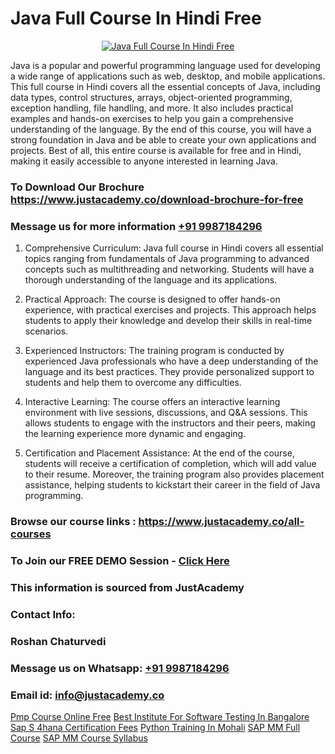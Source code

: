 # Java Full Course In Hindi Free

<p align="center">
  <a href="https://justacademy.co/course-detail/core-java-training">
    <img src="https://justacademy.co/storage2/course_image/1677245426_course_image.webp" alt="Java Full Course In Hindi Free">
  </a>
</p>


Java is a popular and powerful programming language used for developing a wide range of applications such as web, desktop, and mobile applications. This full course in Hindi covers all the essential concepts of Java, including data types, control structures, arrays, object-oriented programming, exception handling, file handling, and more. It also includes practical examples and hands-on exercises to help you gain a comprehensive understanding of the language. By the end of this course, you will have a strong foundation in Java and be able to create your own applications and projects. Best of all, this entire course is available for free and in Hindi, making it easily accessible to anyone interested in learning Java. 
### To Download Our Brochure https://www.justacademy.co/download-brochure-for-free
### Message us for more information [+91 9987184296](https://api.whatsapp.com/send?phone=919987184296)
1) Comprehensive Curriculum: Java full course in Hindi covers all essential topics ranging from fundamentals of Java programming to advanced concepts such as multithreading and networking. Students will have a thorough understanding of the language and its applications.

2) Practical Approach: The course is designed to offer hands-on experience, with practical exercises and projects. This approach helps students to apply their knowledge and develop their skills in real-time scenarios.

3) Experienced Instructors: The training program is conducted by experienced Java professionals who have a deep understanding of the language and its best practices. They provide personalized support to students and help them to overcome any difficulties.

4) Interactive Learning: The course offers an interactive learning environment with live sessions, discussions, and Q&A sessions. This allows students to engage with the instructors and their peers, making the learning experience more dynamic and engaging.

5) Certification and Placement Assistance: At the end of the course, students will receive a certification of completion, which will add value to their resume. Moreover, the training program also provides placement assistance, helping students to kickstart their career in the field of Java programming.

### Browse our course links : https://www.justacademy.co/all-courses 
### To Join our FREE DEMO Session - [Click Here](https://www.justacademy.co/register-for-course-demo)


### This information is sourced from JustAcademy
### Contact Info:
### Roshan Chaturvedi
### Message us on Whatsapp: [+91 9987184296](https://api.whatsapp.com/send?phone=919987184296)
### Email id: [info@justacademy.co](mailto:info@justacademy.co)
                    
[Pmp Course Online Free](https://www.linkedin.com/pulse/pmp-course-online-free-justacademy-san-jose-loi0f?trackingId=AQ5ROxhciSWbWcguMEm8sw%3D%3D&lipi=urn%3Ali%3Apage%3Ad_flagship3_company_admin%3BNvzTf3fnQO%2BVBqBGA8b0%2Bw%3D%3D)
[Best Institute For Software Testing In Bangalore](https://www.linkedin.com/pulse/best-institute-software-testing-bangalore-p0mzc?trackingId=K0BCLfQr%2FTc%2BHkMx8Se8gQ%3D%3D&lipi=urn%3Ali%3Apage%3Ad_flagship3_company_admin%3BPMbi7PJsSrOfOFf5jCv3gg%3D%3D)
[Sap S 4hana Certification Fees](https://medium.com/@kamblerajas684/sap-s-4hana-certification-fees-7e0ba41bc69e)
[Python Training In Mohali](https://medium.com/@AkashSingh2052/python-training-in-mohali-218b7df40f88)
[SAP MM Full Course](https://justacademyin.github.io/Articles/SAP-MM-Full-Course)
[SAP MM Course Syllabus](https://justacademyin.github.io/Articles/SAP-MM-Course-Syllabus)
